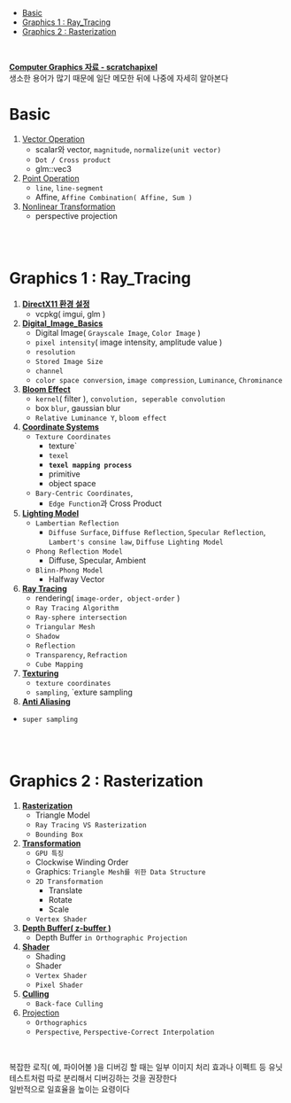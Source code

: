 - [Basic](#basic)
- [Graphics 1 : Ray\_Tracing](#graphics-1--ray_tracing)
- [Graphics 2 : Rasterization](#graphics-2--rasterization)

<br>

**[Computer Graphics 자료 - scratchapixel](https://www.scratchapixel.com/index.html)**   
생소한 용어가 많기 때문에 일단 메모한 뒤에 나중에 자세히 알아본다   


# Basic
1. [Vector Operation](Vector_Operation.md)
   - scalar와 vector, `magnitude`, `normalize(unit vector)`
   - `Dot / Cross product`
   - glm::vec3
2. [Point Operation](Point_Operation.md)
   - `line`, `line-segment`
   - Affine, `Affine Combination( Affine, Sum )`
3. [Nonlinear Transformation](Nonlinear_Transformation.md)
   - perspective projection


<br><br>


# Graphics 1 : Ray_Tracing
1. **[DirectX11 환경 설정](0_DirectX11_환경설정.md)**
   - vcpkg( imgui, glm )
2. **[Digital_Image_Basics](1_Digital_Image_Basics.md)**
   - Digital Image( `Grayscale Image`, `Color Image` )
   - `pixel intensity`( image intensity, amplitude value )
   - `resolution`
   - `Stored Image Size`
   - `channel`
   - `color space conversion`, `image compression`, `Luminance`, `Chrominance`
3. **[Bloom Effect](2_Bloom_Effect.md)**
   - `kernel`( filter ), `convolution, seperable convolution`
   - box `blur`, gaussian blur
   - `Relative Luminance Y`, `bloom effect`
4. **[Coordinate Systems](3_Coordinate_Systems.md)**
   - `Texture Coordinates`
     - texture`
     - `texel`
     - **`texel mapping process`**
     - primitive
     - object space
   - `Bary-Centric Coordinates`, 
     - `Edge Function`과 Cross Product
5. **[Lighting Model](4_Lighting_Model.md)**
   - `Lambertian Reflection`
     - `Diffuse Surface`, `Diffuse Reflection`, `Specular Reflection`, `Lambert's consine law`, `Diffuse Lighting Model`
   - `Phong Reflection Model`
     - Diffuse, Specular, Ambient
   - `Blinn-Phong Model`
     - Halfway Vector
6. **[Ray Tracing](5_Ray_Tracing.md)**
   - rendering( `image-order, object-order` )
   - `Ray Tracing Algorithm`
   - `Ray-sphere intersection`
   - `Triangular Mesh`
   - `Shadow`
   - `Reflection`
   - `Transparency`, `Refraction`
   - `Cube Mapping`
7. **[Texturing](6_texturing.md)**
   - `texture coordinates`
   - `sampling`, `exture sampling
8.  **[Anti Aliasing](7_Anti_Aliasing.md)**
   - `super sampling`


<br><br>


# Graphics 2 : Rasterization
1. **[Rasterization](8_Rasterization.md)**
   - Triangle Model
   - `Ray Tracing VS Rasterization`
   - `Bounding Box`
2. **[Transformation](9_Transformation.md)**
   - `GPU 특징`
   - Clockwise Winding Order
   - Graphics: `Triangle Mesh를 위한 Data Structure`
   - `2D Transformation`
     - Translate
     - Rotate
     - Scale
   - `Vertex Shader`
3. **[Depth Buffer( z-buffer )](10_Depth_Buffer.md)**
   - Depth Buffer `in Orthographic Projection`
4. **[Shader](11_Shader.md)**
   - Shading
   - Shader
   - `Vertex Shader`
   - `Pixel Shader`
5. **[Culling](12_Culling.md)**
   - `Back-face Culling`
6. [Projection](13_Projection.md)
   - `Orthographics`
   - `Perspective`, `Perspective-Correct Interpolation`

<br>

복잡한 로직( 예, 파이어볼 )을 디버깅 할 때는 일부 이미지 처리 효과나 이펙트 등 유닛 테스트처럼 따로 분리해서 디버깅하는 것을 권장한다   
일반적으로 일효율을 높이는 요령이다   